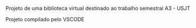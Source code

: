 Projeto de uma biblioteca virtual destinado ao trabalho semestral A3 - USJT

Projeto compilado pelo VSCODE